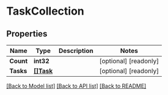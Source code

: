 # TaskCollection

## Properties

Name | Type | Description | Notes
------------ | ------------- | ------------- | -------------
**Count** | **int32** |  | [optional] [readonly] 
**Tasks** | [**[]Task**](task.md) |  | [optional] [readonly] 

[[Back to Model list]](../README.md#documentation-for-models) [[Back to API list]](../README.md#documentation-for-api-endpoints) [[Back to README]](../README.md)


